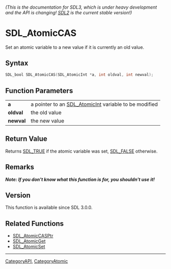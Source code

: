 ###### (This is the documentation for SDL3, which is under heavy development and the API is changing! [SDL2](https://wiki.libsdl.org/SDL2/) is the current stable version!)
# SDL_AtomicCAS

Set an atomic variable to a new value if it is currently an old value.

## Syntax

```c
SDL_bool SDL_AtomicCAS(SDL_AtomicInt *a, int oldval, int newval);

```

## Function Parameters

|                |                                                                        |
| -------------- | ---------------------------------------------------------------------- |
| **a**          | a pointer to an [SDL_AtomicInt](SDL_AtomicInt) variable to be modified |
| **oldval**     | the old value                                                          |
| **newval**     | the new value                                                          |

## Return Value

Returns [SDL_TRUE](SDL_TRUE) if the atomic variable was set,
[SDL_FALSE](SDL_FALSE) otherwise.

## Remarks

***Note: If you don't know what this function is for, you shouldn't use
it!***

## Version

This function is available since SDL 3.0.0.

## Related Functions

* [SDL_AtomicCASPtr](SDL_AtomicCASPtr)
* [SDL_AtomicGet](SDL_AtomicGet)
* [SDL_AtomicSet](SDL_AtomicSet)

----
[CategoryAPI](CategoryAPI), [CategoryAtomic](CategoryAtomic)



